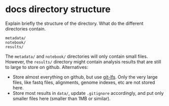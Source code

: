 # docs directory structure

Explain briefly the structure of the directory. What do the different
directories contain.

```
metadata/
notebook/
results/
```

The `metadata/` and `notebook/` directories will only contain small files.
However, the `results/` directory might contain analysis results that are still
to large to store on github. Alternatives:

- Store almost everything on github, but use
  [git-lfs](https://git-lfs.github.com/). Only the very large files, like fastq
  files, alignments, genome indexes, etc are not stored here.
- Store most results in `data/`, update `.gitignore` accordingly, and put only
  smaller files here (smaller than 1MB or similar).
